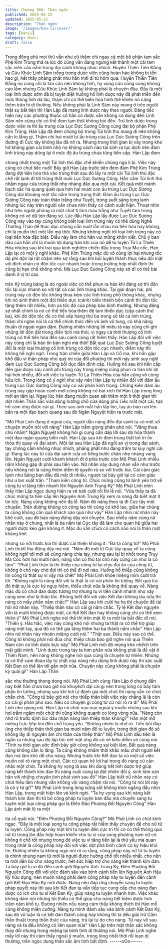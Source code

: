 ```yaml
---
title: Chương 860: Thản ngôn
published: 2025-05-22
updated: 2025-05-22
description: 'Thản ngôn'
image: '/images/han-li/cover/'
tags: [HanLi]
category: HanLi
draft: false
---
```


Trong động phủ mọi thứ vẫn như cũ thậm chí ngay cả một bộ
phận tam sắc Phệ Kim Trùng thả ra lúc đó cũng vẫn đang ngưng
kết thành một cái tam sắc viên cầu nằm trong đại sảnh không
nhúc nhích.
Huyền Thiên Tiên Đằng và Cửu Khúc Linh Sâm trồng trong dược
viên cũng hoàn hảo không bị tổn hao gì, hết thảy phảng phất như
hắn mới đi từ hôm qua.
Huyền Thiên Tiên Đằng nọ cũng chỉ là tàn căn nên không tính, hy
vọng cứu sống cũng không cao lắm nhưng Cửu Khúc Linh Sâm
lại không phải là chuyện đùa. Đây là một loại linh dược sớm đã bị
tuyệt diệt huống hồ linh dược này đã phát triển đến mức thông
linh đã lâu, thậm chí có thể biến hóa hình thế khiến nó càng thêm
trân hi dị thường.
Nếu không phải là Linh Sâm này mang ở trên người thật sự bất
tiện thì Hàn Lập đã mang linh dược này theo người.
Đáng tiếc hiện nay các phương thuốc cổ hắn có được vẫn không
có dùng đến Linh Sâm nên cũng chỉ có thể đem tạm thời không
hỏi đến.
Trừ linh dược trong dược viên ra thì ấu trung của Lục Dực Sương
Công cùng đại bộ phận Phệ Kim Trùng. Hàn Lập đã đem chúng
bỏ trong Túi linh thú mang đi nên không cần lo lắng gì.
Thậm chí hai mươi tư ấu trùng của Lục Dực Sương Công trên
đường đi Cực tây không lâu đã nở ra.
Nhưng trong thời gian bị vây trong khe hở không gian cái bình
nhỏ nọ không cách nào tái sinh ra lục dịch nên đám linh trùng này
dừng lại ở mức độ ấu trùng chưa từng tiến cấp. Hàn Lập đem

chúng nhốt trong một Túi linh thú đặc chế khiến chúng ngủ li bì.
Việc này cũng có chút tiếc nuối!
Bây giờ Hàn Lập trước tiên đem đám Phệ Kim Trùng đang đợi
tiến hóa thả vào trùng thất sau đó lấy ra một cái Túi linh thú đặc
chế rất lạnh đi tới trùng thất nuôi Lục Dực Sương Công.
Hắn cầm Túi linh thú nhắm ngay cửa trùng thất nhẹ nhàng đảo
qua một cái.
Kết quả một mảnh bạch sắc hà quang quét qua hơn hai mươi con
ấu trùng Lục Dực Sương Công dài khoảng một tấc nằm trong
trùng thất.
Đám ấu trùng Lục Dực Sương Công này toàn thân trắng như
Tuyết, trong suốt sáng long lanh nhưng lúc này trên người vẫn
chưa nhìn thấy có cánh xuất hiện. Thoạt nhìn như trên người
phóng ra một chút ti tàm màu trắng như Tuyết tàm trong không có
vẻ dữ tợn đáng sợ.
Lúc đầu Hàn Lập lấy được Lục Dực Sương Công này vào tay
cũng không biết loại linh trùng này có thể dùng Nghê Thường
Thảo để thúc dục chúng cắn nuốt lẫn nhau mà tiến hóa hay
không, chỉ là muốn thử một lần mà thôi.
Nhưng không nghĩ tới loại linh trùng này có loại tiến hóa đặc biệt.
Điều này làm cho hắn vui mừng khôn xiết.
Chủ ý ban đầu của hắn chỉ là muốn lợi dụng hàn khí của nó để tu
luyện Tử La Thiên Hỏa nhưng sau khi trải qua kinh nghiệm chiến
đấu trong Trụy Ma cốc, Hàn Lập lại có một ý nghĩ khác.
Phệ Kim Trùng mặc dù vô cùng lợi hại nhưng tốc độ phi độn lại
rất chậm nên sợ rằng sau khi bồi luyện thành thục nếu đối mặt với
địch nhân có độn tốc cực nhanh hoặc trong trường hợp nhất định
thì cũng bị hạn chế không nhỏ.
Mà Lục Dực Sương Công này sở dĩ có thể bài danh ở vị trí cao

trên Kỳ trùng bảng là do ngoài việc có thể phun ra hàn khí đáng
sợ thì độn tốc lại cực nhanh so với tất cả các linh trùng khác.
Tại giai đoạn hai, phi trùng này có độn tốc không thua kém các
linh trùng phổ thông khác, nhưng khi nó sinh thêm một đôi thiền
dực (cánh) biến thành bốn cánh thì độn tốc tăng thêm rất nhiều,
hơn xa tốc độ của pháp bảo bình thường. Nhưng đáng sợ nhất
chính là nó có thể tiến hóa thêm đệ tam thiền dực (cặp cánh thứ
ba), khi đó độn tốc đủ có thể xếp hàng thứ ba trong số tất cả linh
trùng, thậm chí nghe nói là có thể chính thức đến vô ảnh vô tung,
có khả năng thuấn di ngoài ngàn dặm.
Đương nhiên những lời miêu tả này cũng chỉ ghi những lời đồn
đãi trong điển tịch mà thôi, vì ngay cả thời thượng cổ linh trùng có
thể tiến hóa đến sáu cánh cũng rất hiếm thấy.
Hàn Lập đối với việc này cũng chỉ là bán tín bán nghi mà thôi!
Bất quá Lục Dực Sương Công tuyệt đối là một loại thượng cổ linh
trùng có độn tốc cực nhanh, điểm này thì không hề nghi ngờ.
Trong trận chiến giữa Hàn Lập và Cổ ma, khi hắn gặp khổ đầu vì
thân pháp như quỷ mị của đối phương thi mới nảy sinh suy nghĩ
đem Lục Dực Sương Công bồi dục đến đỉnh cấp. Huống hồ sau
khi tiến cấp đến giai đoạn sáu cánh phi trùng này trong miệng
cũng phun ra hàn khí lợi hại hơn nhiều, đối với việc tu luyện Tử
La Thiên Hỏa của hắn cũng vô cùng hữu ích.
Trong lòng có ý nghĩ như vậy nên Hàn Lập tự nhiên đối với đám
ấu trùng Lục Dực Sương Công này có vài phần kính trọng.
Chứng kiến đám ấu trùng này gặp hoàn cảnh mới cũng không có
bài xích thì Hàn Lập trong lòng mới an tâm lại.
Ngay lúc hắn đang muốn quan sát thêm một ít thời gian thì đột
nhiên Thần sắc vừa động hướng chỗ cửa động phủ Liếc mắt một
cái, tựa hồ cảm ứng được cái gì.
Theo sau ánh mắt hắn lấp lóe, tay áo bào run lên bắn ra một đạo
bạch quang sau đó Ngân Nguyệt hiện ra trước mặt.

"Mộ Phái Linh đang ở ngoài cửa, ngươi dẫn nàng đến đại sảnh ta
có một số chuyện muốn nói với nàng" Hàn Lập trầm giọng phân
phó nói.
"Vâng thưa chủ nhân!" Ngân Nguyệt không hỏi gì cung cẩn đáp
lời sau đó hóa thành một đạo ngân quang biến mất.
Hàn Lập sau khi đem trùng thất bố trí ổn thỏa thì quay về đại
sảnh.
Một lát sau Hàn Lập đã ngồi an vị trong đại sảnh, tay chống cằm
không nhúc nhích, phảng phất như đang trầm tư suy nghĩ cái gì.
Đang lúc này từ cửa đại sảnh cửa có tiếng bước chân nhẹ nhàng
vang lên.
Ngân Nguyệt cười khanh khách đi ở phía trước còn Mộ Phái Linh
nhiều năm không gặp đi phía sau tiến vào.
Nữ nhân này dung nhan vẫn như trước nếu không nói là càng
thêm diễm lệ quyến rũ so với trước kia. Cái cảm giác lạnh như
băng ban đầu đã mất đi nhiều, ngược lại bây giờ lại có cảm giác
như u lan xuất trần.
"Tham kiến công tử. Chúc mừng công tử bình yên trở về cùng tu
vi tăng tiến nhanh lên Nguyên Anh Trung Kỳ" Mộ Phái Linh nhìn
thấy Hàn Lập ngọc dung hiện ra vẻ tươi cười rồi thi lễ nói.
"Vừa thấy ta đã chúc mừng ta tiến cấp lên Nguyên Anh Trung Kỳ
xem ra nàng đã biết một ít tin tức. Nàng cũng không nên đa lễ.
Năm đó nàng theo ta đi Cực tây một chuyến. Trên đường không
có công lao thì cũng có khổ lao, giữa hai chúng ta cũng không cần
quá khách sáo quá như vậy" Hàn Lập nhìn nữ nhân này khẽ cười,
sau đó bảo nàng đứng dậy nói chuyện.
Sau nhiều năm cùng nữ nhân này ở chung, nhất là ba năm tại
Cực tây đã làm cho quan hệ giữa hai người được kéo gần không
ít. Mặc dù vẫn chưa có cách nào nói là thân mật khăng khít

nhưng so với trước kia thì được cải thiện không ít.
"Đa tạ công tử!" Mộ Phái Linh thướt tha đứng dậy mà nói.
"Năm đó mới từ Cực tây quay về ta cũng không nghĩ tới mới sẽ
cùng nàng chia tay, nhưng sau lại bị nhốt trong Trụy Ma Cốc hơn
hai mươi năm, nàng vẫn cố thủ tại chỗ này cũng coi như là có
tâm".
"Phái Linh thân là thị thiếp của công tử lại chịu đại ân của công tử,
không ở chỗ này chờ đợi thì có thể đi nơi nào. Huống hồ thiếp
cũng không tin công tử thật sự vì vậy mà chết" Mộ Phái Linh khóe
miệng mỉm cười trả lời.
"Không nghĩ là nàng đối với ta thật là có vài phần tin tường. Bất
quá lúc đó thật sự là cực kỳ nguy hiểm, thiếu chút nữa là không
thể quay về. Nàng mặc dù có chút đan dược tương trợ nhưng tu vi
tiến cảnh nhanh như vậy cũng xem như là thần tốc. Không biết
đối với việc Kết đan không lâu nữa thì nàng có mấy phần nắm
chắc?" Hàn Lập sau khi cười ha ha thì chuyển đề tài hỏi nữ nhân
này.
"Thiếp thân nào có cái gì năm chắc. Tỷ lệ Kết đan nguyên vốn là
mười không được một, có thể Kết đan hay không cũng chỉ có thể
xem thiên ý" Mộ Phái Linh nghe nói thế thì trên mặt lộ ra một tia
bất đắc dĩ nói.
"Thiên ý. Hăc hắc, việc này cũng khó nói nhưng ta thật ra có thể
trợ giúp nàng một tay, qua đó có thể gia tăng thêm hai ba thành
nắm chắc" Hàn Lập nhìn nữ nhân này nhoẻn miệng cười nói."
"Thật sao. Điều này sao có thể. Công tử không phải nói đùa chứ,
thiếp chưa bao giờ nghe nói qua Thiên Nam còn có linh dược bực
này" Mộ Phái Linh môi đỏ mọng khe nhếch trên mặt giật mình.
"Linh dược trong tay ta hơn phân nửa không phải là đồ vật ở
Thiên Nam, nên nàng không nghe nói qua cũng là chuyện tự
nhiên. Nhưng ta có thể cam đoan lây tư chất của nàng nêu dùng
linh dược này thì xác suất Kết Đan có thể lên tới gần một nửa.
Chuyện này cũng không phải là chuyện kỳ quái gì!" Hàn Lập Thần

sắc như thường thong dong nói.
Mộ Phái Linh cùng Hàn Lập ở chung đến nay biết hắn chưa bao
giờ nói khuyếch đại cái gì nên trong lòng có bảy tám phần tin
tường, nhưng sau khi hơi tự đánh giá một chút thì nàng vẫn có
chút chần chờ.
"Công tử bây giờ nói cho thiếp thân biết việc này chẳng lẽ là còn
có cái gì phân phó sao. Nếu có chuyện gì công tử cứ nói rõ ra đi"
Mộ Phái Linh nhẹ giọng nói.
Hàn Lập có chút nao nao ngoài ý muốn nhưng sau khi hơi trầm
ngâm một chút thì cũng không quanh co lòng vòng nữa.
"Nàng còn nhớ rõ trước định lúc đầu nhận nàng làm thiếp thân
không?" Hắn một mở miệng trực tiếp hỏi đến chỗ trọng yếu.
"Đương nhiên là nhớ rõ. Tiền bối đáp ứng cho thiếp thân thời gian
ba mươi năm để tu luyện, trong thời gian đó sẽ không lấy đi
nguyên âm chi thân của thiếp thân" Mộ Phái Linh đầu tiên là ngẩn
ra nhưng sau đó lập tức nét mặt ửng đỏ có vẻ kiều diễm vô cùng
nói.
"Tính ra thời gian ước định bây giờ cũng không sai biệt lắm. Bất
quá nàng cũng không cần lo lắng. Ta cũng không nhắm thời khắc
mấu chốt ngươi kết đan mà làm khó dễ cho nàng. Nhưng trước
khi Kết đan ta có một số việc muốn nói rõ ràng một chút. Căn cứ
quan hệ lợi hại trong đó nàng cứ cân nhắc một chút. Ta không hy
vọng là sau khi dùng hết linh dược trợ giúp nàng kết thành kim
đan thì nàng cuối cùng lại đột nhiên đổi ý, sinh tâm oán hận với
những chuyện tình phát sinh sau đó" Hàn Lập biết nữ nhân này
có chút hiểu lầm nhưng vẫn không vội vàng chậm rãi nói.
"Công tử nói lời này là có ý tứ gì?" Mộ Phái Linh trong lòng sửng
sốt không khỏi ngẩng đầu nhìn Hàn Lập, trong mắt hiện lên vẻ
kinh nghi.
"Ta hy vọng sau khi nàng kết thành kim đan thì từ bỏ công pháp tu
luyện ban đầu mà chuyển sang tu luyện một loại công pháp gọi là
Điên Đảo Phượng Bồi Nguyên Công" Hàn Lập ánh mắt lộ ra một

tia cổ quái nói.
"Điên Phượng Bồi Nguyên Công?" Mộ Phái Linh có chút kinh
ngạc.
"Đây là một loại song tu công pháp rất hiếm thấy chuyên để cho
nữ tử tu luyện. Công pháp này một khi tu luyện đến cực trí thì có
có thể thông qua nữ tử trong lân đầu hợp hoan khiến cho tu vi
của song phương nam nữ có không ít chỗ tốt nhưng trong đó việc
tu vi tăng tiến lại là thứ yếu mà quan trong nhất là công pháp này
đối với việc đột phá bình cảnh có kỳ hiệu khó tin. Đương nhiên ta
không ngại nói rõ ra rằng, công pháp này nữ tử tu luyện là chính
nhưng nam tử mới là người được hưởng chỗ tốt nhiều nhất. cho
nên ta mới đền bù cho nàng trước, hết sức hiệp trợ cho nàng kết
thành kim đan. Ta bây giờ tu vi đã đến cảnh giới Nguyên Anh
Trung Kỳ, Điên Phượng Bồi Nguyên Công đối với việc đánh sâu
vào bình cảnh tiến lên Nguyên Anh Hậu Kỳ hữu dụng, nên muốn
nàng phải đem công pháp này tu luyện đến cảnh giới Kết Đan
Hậu Kỳ mới được. Nàng nêu đáp ứng chuyển sang tu luyện pháp
quyết này thì sau khi Kết đan ta vẫn tiếp tục cung cấp cho nàng
đan dược có ích cho tu sĩ Kết Đan Kỳ, giúp nàng tu luyện nhanh
hơn. Việc khác không dám nói nhưng tối thiểu có thể giúp cho
nàng tiết kiệm được hơn trăm năm khổ tu. Đương nhiên nếu nàng
cảm thấy không thích thì Hàn mỗ cũng không miễn cưỡng. Nàng
tự mình đánh sâu vào bình cảnh Kết Đan Kỳ, sau đó vô luận là có
kết đan thành công hay không thì ta đều giải trừ Cấm thần thuật
trong thần thức của nàng, trả lại tự do cho nàng. Từ nay về sau
nàng và ta đều không có liên quan nữa" Hàn Lập trên mặt thần
sắc không thay đổi nhưng trong miệng lại bình tĩnh dị thường nói.
Mộ Phái Linh nghe mấy lời này thì cảm thấy ngoài ý muốn, trong
lòng nhất thời rối loạn dị thường, trên ngọc dung thần sắc âm tình
bất định.
------oOo------
